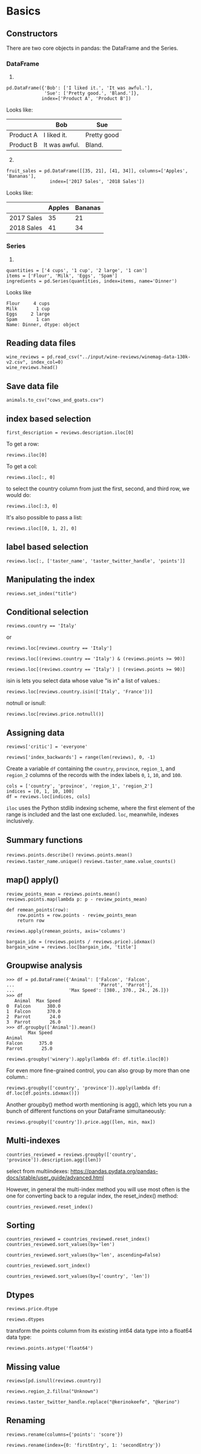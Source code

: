 # Basics

## Constructors
There are two core objects in pandas: the DataFrame and the Series.

### DataFrame
1. 
```
pd.DataFrame({'Bob': ['I liked it.', 'It was awful.'], 
              'Sue': ['Pretty good.', 'Bland.']},
             index=['Product A', 'Product B'])
```

Looks like:

|             | Bob  | Sue |
|-------------| ------------- | ------------- |
|Product A| I liked it.  | Pretty good  |
|Product B| It was awful.| Bland.  |


2. 
```
fruit_sales = pd.DataFrame([[35, 21], [41, 34]], columns=['Apples', 'Bananas'],
                index=['2017 Sales', '2018 Sales'])
```

Looks like:


|             | Apples  | Bananas |
|-------------| ------------- | ------------- |
|2017 Sales| 35 | 21 |
|2018 Sales| 41 | 34 |


### Series
1. 
```
quantities = ['4 cups', '1 cup', '2 large', '1 can']
items = ['Flour', 'Milk', 'Eggs', 'Spam']
ingredients = pd.Series(quantities, index=items, name='Dinner')
```
Looks like
```
Flour     4 cups
Milk       1 cup
Eggs     2 large
Spam       1 can
Name: Dinner, dtype: object
```

## Reading data files
```
wine_reviews = pd.read_csv("../input/wine-reviews/winemag-data-130k-v2.csv", index_col=0)
wine_reviews.head()
```

## Save data file
```
animals.to_csv("cows_and_goats.csv")
```

## index based selection
```
first_description = reviews.description.iloc[0]
```

To get a row:
```
reviews.iloc[0]
```

To get a col:
```
reviews.iloc[:, 0]
```

 to select the country column from just the first, second, and third row, we would do:
 ```
 reviews.iloc[:3, 0]
 ```
 
 It's also possible to pass a list:
 ```
 reviews.iloc[[0, 1, 2], 0]
 ```
 
 ## label based selection
 ```
 reviews.loc[:, ['taster_name', 'taster_twitter_handle', 'points']]
 ```

## Manipulating the index
```
reviews.set_index("title")
```

## Conditional selection
```
reviews.country == 'Italy'
```

or

```
reviews.loc[reviews.country == 'Italy']
```

```
reviews.loc[(reviews.country == 'Italy') & (reviews.points >= 90)]
```

```
reviews.loc[(reviews.country == 'Italy') | (reviews.points >= 90)]
```

isin is lets you select data whose value "is in" a list of values.:
```
reviews.loc[reviews.country.isin(['Italy', 'France'])]
```

notnull or isnull:
```
reviews.loc[reviews.price.notnull()]
```

## Assigning data
```
reviews['critic'] = 'everyone'
```

```
reviews['index_backwards'] = range(len(reviews), 0, -1)
```

Create a variable `df` containing the `country`, `province`, `region_1`, and `region_2` columns of the records with the index labels `0`, `1`, `10`, and `100`.
```
cols = ['country', 'province', 'region_1', 'region_2']
indices = [0, 1, 10, 100]
df = reviews.loc[indices, cols]
```

`iloc` uses the Python stdlib indexing scheme, where the first element of the range is included and the last one excluded. 
`loc`, meanwhile, indexes inclusively. 

## Summary functions
```reviews.points.describe()```
```reviews.points.mean()```
```reviews.taster_name.unique()```
```reviews.taster_name.value_counts()```

## map() apply()
```
review_points_mean = reviews.points.mean()
reviews.points.map(lambda p: p - review_points_mean)
```

```
def remean_points(row):
    row.points = row.points - review_points_mean
    return row

reviews.apply(remean_points, axis='columns')
```

```
bargain_idx = (reviews.points / reviews.price).idxmax()
bargain_wine = reviews.loc[bargain_idx, 'title']
```

## Groupwise analysis
```
>>> df = pd.DataFrame({'Animal': ['Falcon', 'Falcon',
...                               'Parrot', 'Parrot'],
...                    'Max Speed': [380., 370., 24., 26.]})
>>> df
   Animal  Max Speed
0  Falcon      380.0
1  Falcon      370.0
2  Parrot       24.0
3  Parrot       26.0
>>> df.groupby(['Animal']).mean()
        Max Speed
Animal
Falcon      375.0
Parrot       25.0
```

```
reviews.groupby('winery').apply(lambda df: df.title.iloc[0])
```

For even more fine-grained control, you can also group by more than one column.:
```
reviews.groupby(['country', 'province']).apply(lambda df: df.loc[df.points.idxmax()])
```

Another groupby() method worth mentioning is agg(), which lets you run a bunch of different functions on your DataFrame simultaneously:
```
reviews.groupby(['country']).price.agg([len, min, max])
```

## Multi-indexes
```
countries_reviewed = reviews.groupby(['country', 'province']).description.agg([len])
```

select from multiindexes: https://pandas.pydata.org/pandas-docs/stable/user_guide/advanced.html

However, in general the multi-index method you will use most often is the one for converting back to a regular index, the reset_index() method:
```
countries_reviewed.reset_index()
```

## Sorting
```
countries_reviewed = countries_reviewed.reset_index()
countries_reviewed.sort_values(by='len')
```

```
countries_reviewed.sort_values(by='len', ascending=False)
```

```
countries_reviewed.sort_index()
```

```
countries_reviewed.sort_values(by=['country', 'len'])
```

## Dtypes
```
reviews.price.dtype
```

```
reviews.dtypes
```

 transform the points column from its existing int64 data type into a float64 data type:
 ```
 reviews.points.astype('float64')
 ```

## Missing value
```
reviews[pd.isnull(reviews.country)]
```

```
reviews.region_2.fillna("Unknown")
```

```
reviews.taster_twitter_handle.replace("@kerinokeefe", "@kerino")
```

## Renaming
```
reviews.rename(columns={'points': 'score'})
```

```
reviews.rename(index={0: 'firstEntry', 1: 'secondEntry'})
```

